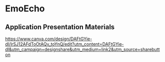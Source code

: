 # EmoEcho

## Application Presentation Materials

https://www.canva.com/design/DAFtGYie-dI/lrSJ12AFdToOtAQv_toYnQ/edit?utm_content=DAFtGYie-dI&utm_campaign=designshare&utm_medium=link2&utm_source=sharebutton
